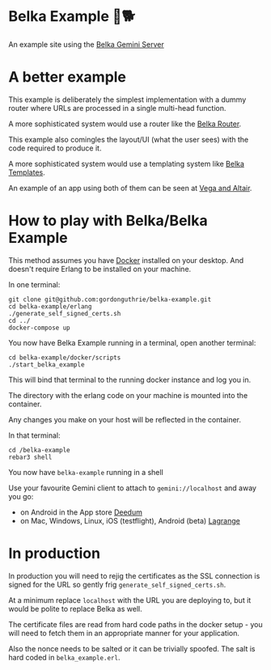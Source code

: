 # Belka Example  🚀🐕

An example site using the [Belka Gemini Server](https://github.com/gordonguthrie/belka)

# A better example

This example is deliberately the simplest implementation with a dummy router where URLs are processed in a single multi-head function.

A more sophisticated system would use a router like the [Belka Router](https://github.com/gordonguthrie/belka-router).

This example also comingles the layout/UI (what the user sees) with the code required to produce it.

A more sophisticated system would use a templating system like [Belka Templates](https://github.com/gordonguthrie/belka-templates).

An example of an app using both of them can be seen at [Vega and Altair](https://github.com/gordonguthrie/vega_and_altair).

# How to play with Belka/Belka Example

This method assumes you have [Docker](https://www.docker.com/get-started/) installed on your desktop. And doesn't require Erlang to be installed on your machine.

In one terminal:

```
git clone git@github.com:gordonguthrie/belka-example.git
cd belka-example/erlang
./generate_self_signed_certs.sh
cd ../
docker-compose up
```

You now have Belka Example running in a terminal, open another terminal:

```
cd belka-example/docker/scripts
./start_belka_example
```

This will bind that terminal to the running docker instance and log you in.

The directory with the erlang code on your machine is mounted into the container.

Any changes you make on your host will be reflected in the container.

In that terminal:

```
cd /belka-example
rebar3 shell
```

You now have `belka-example` running in a shell

Use your favourite Gemini client to attach to `gemini://localhost` and away you go:
* on Android in the App store [Deedum](https://play.google.com/store/apps/details?id=ca.snoe.deedum&hl=en_GB&gl=US&pli=1)
* on Mac, Windows, Linux, iOS (testflight), Android (beta) [Lagrange](https://gmi.skyjake.fi/lagrange/)

# In production

In production you will need to rejig the certificates as the SSL connection is signed for the URL so gently frig `generate_self_signed_certs.sh`.

At a minimum replace `localhost` with the URL you are deploying to, but it would be polite to replace Belka as well.

The certificate files are read from hard code paths in the docker setup - you will need to fetch them in an appropriate manner for your application.

Also the nonce needs to be salted or it can be trivially spoofed. The salt is hard coded in `belka_example.erl`.

